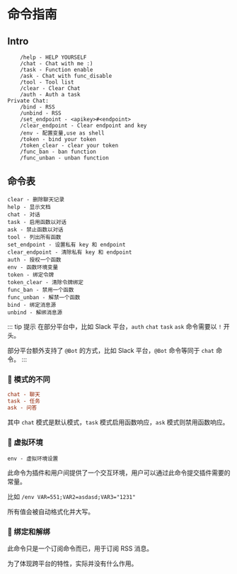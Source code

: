 # 命令指南

## Intro

```text
    /help - HELP YOURSELF
    /chat - Chat with me :)
    /task - Function enable
    /ask - Chat with func_disable
    /tool - Tool list
    /clear - Clear Chat
    /auth - Auth a task
Private Chat:
    /bind - RSS
    /unbind - RSS
    /set_endpoint - <apikey>#<endpoint>
    /clear_endpoint - Clear endpoint and key
    /env - 配置变量,use as shell
    /token - bind your token
    /token_clear - clear your token
    /func_ban - ban function
    /func_unban - unban function
```


## 命令表

```shell
clear - 删除聊天记录
help - 显示文档
chat - 对话
task - 启用函数以对话
ask - 禁止函数以对话
tool - 列出所有函数
set_endpoint - 设置私有 key 和 endpoint
clear_endpoint - 清除私有 key 和 endpoint
auth - 授权一个函数
env - 函数环境变量
token - 绑定令牌
token_clear - 清除令牌绑定
func_ban - 禁用一个函数
func_unban - 解禁一个函数
bind - 绑定消息源
unbind - 解绑消息源

```

::: tip 提示
在部分平台中，比如 Slack 平台，`auth` `chat` `task` `ask` 命令需要以 `!` 开头。

部分平台额外支持了 `@Bot` 的方式，比如 Slack 平台，`@Bot` 命令等同于 `chat` 命令。
:::

### 🥽 模式的不同

```ini
chat - 聊天
task - 任务
ask - 问答
```

其中 `chat` 模式是默认模式，`task` 模式启用函数响应，`ask` 模式则禁用函数响应。

### 🧁 虚拟环境

```shell
env - 虚拟环境设置
```

此命令为插件和用户间提供了一个交互环境，用户可以通过此命令提交插件需要的常量。

比如 `/env VAR=551;VAR2=asdasd;VAR3="1231"`

所有值会被自动格式化并大写。

### 🍭 绑定和解绑

此命令只是一个订阅命令而已，用于订阅 RSS 消息。

为了体现跨平台的特性，实际并没有什么作用。
